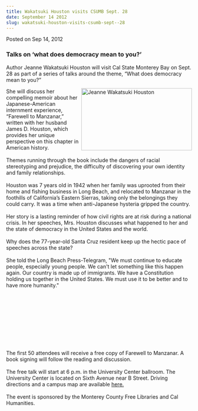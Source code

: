 ```yaml
---
title: Wakatsuki Houston visits CSUMB Sept. 28
date: September 14 2012
slug: wakatsuki-houston-visits-csumb-sept--28
---
```





<span class="date">Posted on Sep 14, 2012    </span>
<h3>Talks on &#x2018;what does democracy mean to you?&#x2019;</h3>
<p>Author Jeanne Wakatsuki Houston will visit Cal State Monterey
Bay on Sept. 28 as part of a series of talks around the theme,
&#x201C;What does democracy mean to you?&#x201D;</p>
<p><img alt="Jeanne Wakatsuki Houston" src="http://news.csumb.edu/sites/default/files/65/attachments/news/images/jeanne_houston2.jpg" style="float:right; width:300px; height:169px">She will discuss
her compelling memoir about her Japanese-American internment
experience, &#x201C;Farewell to Manzanar,&#x201D; written with her husband James
D. Houston, which provides her unique perspective on this chapter
in American history.<br>
<br>
Themes running through the book include the dangers of racial
stereotyping and prejudice, the difficulty of discovering your own
identity and family relationships.<br>
<br>
Houston was 7 years old in 1942 when her family was uprooted from
their home and fishing business in Long Beach, and relocated to
Manzanar in the foothills of California&#x2019;s Eastern Sierras, taking
only the belongings they could carry. It was a time when
anti-Japanese hysteria gripped the country.<br>
<br>
Her story is a lasting reminder of how civil rights are at risk
during a national crisis.&#xA0;In her speeches, Mrs. Houston
discusses what happened to her and the state of democracy in the
United States and the world.<br>
<br>
Why does the 77-year-old Santa Cruz resident keep up the hectic
pace of speeches across the state?<br>
<br>
She told the Long Beach Press-Telegram, &quot;We must continue to
educate people, especially young people. We can&apos;t let something
like this happen again. Our country is made up of immigrants. We
have a Constitution holding us together in the United States. We
must use it to be better and to have more humanity.&quot;</br></br></br></br></br></br></br></br></br></br></img></p>
<p>The first 50 attendees will receive a free copy of Farewell to
Manzanar. A book signing will follow the reading and
discussion.<br>
<br>
The free talk will start at 6 p.m. in the University Center
ballroom. The University Center is located on Sixth Avenue near B
Street. Driving directions and a campus map are available <a href="http://csumb.edu/map" rel="nofollow">here.</a>&#xA0;<br>
<br>
The event is sponsored by the Monterey County Free Libraries and
Cal Humanities.<br>
&#xA0;</br></br></br></br></br></p>






